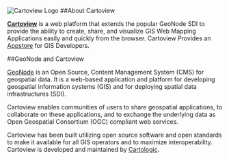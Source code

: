 ![Cartoview Logo](img/cartoview-logo.png)
##About Cartoview
 
[**Cartoview**][1] is a web platform that extends the popular GeoNode SDI to provide the ability to create, share, and visualize GIS Web Mapping Applications easily and quickly from the browser. Cartoview Provides an [Appstore][2] for GIS Developers.

##GeoNode and Cartoview

[GeoNode][3] is an Open Source, Content Management System (CMS) for geospatial data. It is a web-based application and platform for developing geospatial information systems (GIS) and for deploying spatial data infrastructures (SDI).

Cartoview enables communities of users to share geospatial applications, to collaborate on these applications, and to exchange the underlying data as Open Geospatial Consortium (OGC) compliant web services.

Cartoview has been built utilizing open source software and open standards to make it available for all GIS operators and to maximize interoperability. Cartoview is developed and maintained by [Cartologic][4].

[1]: https://cartoview.net
[2]: https://appstore.cartoview.net/
[3]: https://geonode.org
[4]: https://www.cartologic.com